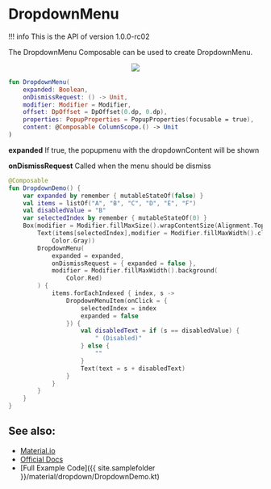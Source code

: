 # DropdownMenu

!!! info
    This is the API of version 1.0.0-rc02

The DropdownMenu Composable can be used to create DropdownMenu.

<p align="center">
  <img src ="{{ site.images }}/material/dropdownmenu/dropdown.png"  />
</p>

```kotlin
fun DropdownMenu(
    expanded: Boolean,
    onDismissRequest: () -> Unit,
    modifier: Modifier = Modifier,
    offset: DpOffset = DpOffset(0.dp, 0.dp),
    properties: PopupProperties = PopupProperties(focusable = true),
    content: @Composable ColumnScope.() -> Unit
)
```

**expanded**
If true, the popupmenu with the dropdownContent will be shown

**onDismissRequest**
Called when the menu should be dismiss

```kotlin
@Composable
fun DropdownDemo() {
    var expanded by remember { mutableStateOf(false) }
    val items = listOf("A", "B", "C", "D", "E", "F")
    val disabledValue = "B"
    var selectedIndex by remember { mutableStateOf(0) }
    Box(modifier = Modifier.fillMaxSize().wrapContentSize(Alignment.TopStart)) {
        Text(items[selectedIndex],modifier = Modifier.fillMaxWidth().clickable(onClick = { expanded = true }).background(
            Color.Gray))
        DropdownMenu(
            expanded = expanded,
            onDismissRequest = { expanded = false },
            modifier = Modifier.fillMaxWidth().background(
                Color.Red)
        ) {
            items.forEachIndexed { index, s ->
                DropdownMenuItem(onClick = {
                    selectedIndex = index
                    expanded = false
                }) {
                    val disabledText = if (s == disabledValue) {
                        " (Disabled)"
                    } else {
                        ""
                    }
                    Text(text = s + disabledText)
                }
            }
        }
    }
}
```


## See also:
* [Material.io](https://material.io/components/menus#dropdown-menu)
* [Official Docs](https://developer.android.com/reference/kotlin/androidx/compose/material/package-summary#dropdownmenu)
* [Full Example Code]({{ site.samplefolder }}/material/dropdown/DropdownDemo.kt)
